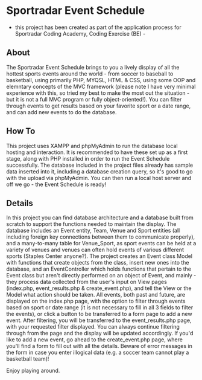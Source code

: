 # Sportradar Event Schedule
- this project has been created as part of the application process for Sportradar Coding Academy, Coding Exercise (BE) -

## About
The Sportradar Event Schedule brings to you a lively display of all the hottest sports events around the world - from soccer to baseball to basketball, using primarily PHP, MYQSL, HTML & CSS, using some OOP and elemntary concepts of the MVC framework (please note I have very minimal experience with this, so tried my best to make the most out the situation - but it is not a full MVC program or fully object-oriented!).
You can filter through events to get results based on your favorite sport or a date range, and can add new events to do the database.

## How To
This project uses XAMPP and phpMyAdmin to run the database local hosting and interaction. It is recommended to have these set up as a first stage, along with PHP installed in order to run the Event Schedule successfully.
The database included in the project files already has sample data inserted into it, including a database creation query, so it's good to go with the upload via phpMyAdmin.
You can then run a local host server and off we go - the Event Schedule is ready!

## Details
In this project you can find database architecture and a database built from scratch to support the functions needed to maintain the display. The database includes an Event entity, Team, Venue and Sport entities (all including foreign key connections between them to communicate properly), and a many-to-many table for Venue_Sport, as sport events can be held at a variety of venues and venues can often hold events of various different sports (Staples Center anyone?).
The project creates an Event class Model with functions that create objects from the class, insert new ones into the database, and an EventController which holds functions that pertain to the Event class but aren't directly performed on an object of Event, and mainly - they process data collected from the user's input on View pages (index.php, event_results.php & create_event.php), and tell the View or the Model what action should be taken.
All events, both past and future, are displayed on the index.php page, with the option to filter through events based on sport or date range (it is not necessary to fill in all 3 fields to filter the events), or click a button to be transferred to a form page to add a new event.
After filtering, you will be transferred to the event_results.php page, with your requested filter displayed. You can always continue filtering through from the page and the display will be updated accordingly.
If you'd like to add a new event, go ahead to the create_event.php page, where you'll find a form to fill out with all the details. Beware of error messages in the form in case you enter illogical data (e.g. a soccer team cannot play a basketball team)!

Enjoy playing around.
